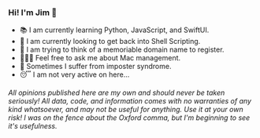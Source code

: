 ### Hi! I'm Jim 👋

<!--
![Twitter Follow](https://img.shields.io/twitter/follow/JimFromDallas?style=social)
-->

- 📚 I am currently learning Python, JavaScript, and SwiftUI.
- 🍎 I am currently looking to get back into Shell Scripting.
- 🤔 I am trying to think of a memoriable domain name to register.
- 👨🏻‍🏫 Feel free to ask me about Mac management.
- 🥸 Sometimes I suffer from imposter syndrome.
- 😴 I am not very active on here...

###### *All opinions published here are my own and should never be taken seriously! All data, code, and information comes with no warranties of any kind whatsoever, and may not be useful for anything.  Use it at your own risk! I was on the fence about the Oxford comma, but I'm beginning to see it's usefulness.*

<!--
**jmwdmr/jmwdmr** is a ✨ _special_ ✨ repository because its `README.md` (this file) appears on your GitHub profile.

Here are some ideas to get you started:

- 🔭 I’m currently working on ...
- 🌱 I’m currently learning ...
- 👯 I’m looking to collaborate on ...
- 🤔 I’m looking for help with ...
- 💬 Ask me about ...
- 📫 How to reach me: ...
- 😄 Pronouns: ...
- ⚡ Fun fact: ...
-->
